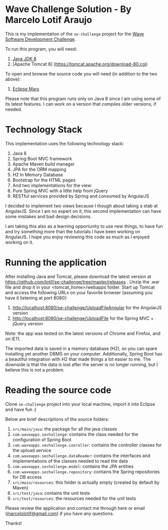 # Wave Challenge Solution - By Marcelo Lotif Araujo
This is my implementation of the `se-challenge` project for the [Wave Software Development Challenge](https://github.com/wvchallenges/se-challenge).

To run this program, you will need:

1. [Java JDK 8](http://www.oracle.com/technetwork/java/javase/downloads/index.html) 
2. [Apache Tomcat 8] (https://tomcat.apache.org/download-80.cgi)
	
To open and browse the source code you will need (in addition to the two above):

1. [Eclipse Mars](http://www.eclipse.org/downloads/packages/eclipse-ide-java-ee-developers/marsr)
	
Please note that this program runs only on Java 8 since I am using some of its latest features. I can work on a version that compiles older versions, if needed.

# Technology Stack
This implementation uses the following technology stack:

1. Java 8
2. Spring Boot MVC framework
3. Apache Maven build manager 
4. JPA for the ORM mapping
5. H2 In Memory Database
6. Bootstrap for the HTML pages
7. And two implementations for the view:
 1. Pure Spring MVC with a little help from jQuery
 2. RESTful services provided by Spring and consumed by AngularJS

I decided to implement two views because I though about taking a stab at AngularJS. Since I am no expert on it, this second implementation can have some mistakes and bad design decisions. 

I am taking this also as a learning opportunity to use new things, to have fun and try something more than the tutorials I have been working on AngularJS. I hope you enjoy reviewing this code as much as I enjoyed working on it.

# Running the application
After installing Java and Tomcat, please download the latest version at https://github.com/lotif/se-challenge/tree/master/releases . Unzip the .war file and drop it in your <tomcat_home>/webapps folder. Start up Tomcat and access the following URLs on your favorite browser (assuming you have it listening at port 8080):

1. [http://localhost:8080/se-challenge/UploadFileAngular](http://localhost:8080/se-challenge/UploadFileAngular) for the AngularJS version
2. [http://localhost:8080/se-challenge/UploadFile](http://localhost:8080/se-challenge/UploadFile) for the Spring MVC + jQuery version
	
Note: the app was tested on the latest versions of Chrome and Firefox, and on IE11.

The imported data is saved in a memory database (H2), so you can spare installing yet another DBMS on your computer. Additionally, Spring Boot has a beautiful integration with H2 that made things a lot easier to me. The downside is that the data is lost after the server is no longer running, but I believe this is not a problem.

# Reading the source code
Clone `se-challenge` project into your local machine, import it into Eclipse and have fun :)

Below are brief descriptions of the source folders:

1. `src/main/java`: the package for all the java classes
 1. `com.waveapps.sechallenge`: contains the class needed for the configuration of Spring Boot
 2. `com.waveapps.sechallenge.conroller`: contains the controller classes for the upload service
 3. `com.waveapps.sechallenge.dataReader`: contains the interfaces and implementations of the classes needed to read the  data
 4. `com.waveapps.sechallenge.model`: contains the JPA entities
 5. `com.waveapps.sechallenge.repository`: contains the Spring repositories for DB access
2. `src/main/resources`: this folder is actually empty (created by default by Maven)
3. `src/test/java`: contains the unit tests
4. `src/test/resources`: the resources needed for the unit tests

Please review the application and contact me through here or email (marcelolotif@gmail.com) if you have any questions.

Thanks!
